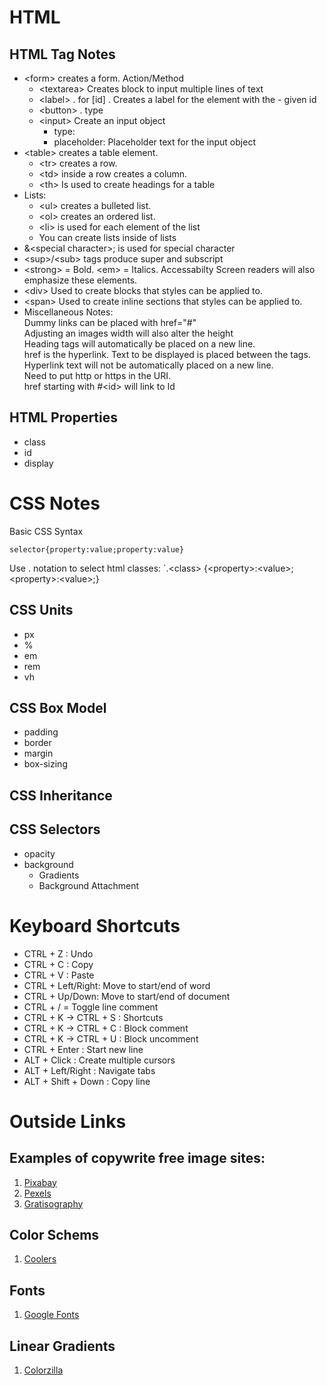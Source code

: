 # HTML  

## HTML Tag Notes
- \<form\> creates a form. Action/Method  
  - \<textarea\>  Creates block to input multiple lines of text  
  - \<label\> . for [id] . Creates a label for the element with the - given id  
  - \<button\>  . type   
  - \<input\> Create an input object
    - type:     
    - placeholder: Placeholder text for the input object
- \<table\> creates a table element. 
  - \<tr\> creates a row. 
  - \<td\> inside a row creates a column. 
  - \<th\> Is used to create headings for a table
- Lists: 
  - \<ul\> creates a bulleted list. 
  - \<ol\> creates an ordered list.
  - \<li\> is used for each element of the list   
  - You can create lists inside of lists 
- &\<special character\>; is used for special character 
- \<sup\>/\<sub\> tags produce super and subscript 
- \<strong\> = Bold. \<em\> = Italics. Accessabilty Screen readers will also emphasize these elements.
- \<div\> Used to create blocks that styles can be applied to.   
- \<span\> Used to create inline sections that styles can be applied to.
- Miscellaneous Notes:  
    Dummy links can be placed with href="#"   
    Adjusting an images width will also alter the height   
    Heading tags will automatically be placed on a new line.   
    href is the hyperlink. Text to be displayed is placed between the tags.   
    Hyperlink text will not be automatically placed on a new line.   
    Need to put http or https in the URI.  
    href starting with #\<id\> will link to Id

## HTML Properties
  - class
  - id
  - display

# CSS Notes
Basic CSS Syntax  

`selector{property:value;property:value}`

Use . notation to select html classes: `.\<class\> {\<property\>:\<value\>;\<property\>:\<value\>;}

## CSS Units
- px
- %
- em
- rem
- vh

## CSS Box Model
- padding
- border
- margin
- box-sizing


## CSS Inheritance

## CSS Selectors
- opacity
- background
  - Gradients
  - Background Attachment

# Keyboard Shortcuts
- CTRL + Z : Undo
- CTRL + C : Copy
- CTRL + V : Paste
- CTRL + Left/Right: Move to start/end of word
- CTRL + Up/Down: Move to start/end of document
- CTRL + / = Toggle line comment
- CTRL + K -> CTRL + S : Shortcuts
- CTRL + K -> CTRL + C : Block comment
- CTRL + K -> CTRL + U : Block uncomment
- CTRL + Enter : Start new line
- ALT + Click : Create multiple cursors
- ALT + Left/Right : Navigate tabs
- ALT + Shift + Down : Copy line

# Outside Links
## Examples of copywrite free image sites: 
1. [Pixabay](https://pixabay.com/) 
2. [Pexels](https://www.pexels.com/)
3. [Gratisography](https://gratisography.com/)

## Color Schems
1. [Coolers](https://coolors.co/)

## Fonts
1. [Google Fonts](fonts.google.com)

## Linear Gradients
1. [Colorzilla](https://www.colorzilla.com/)



